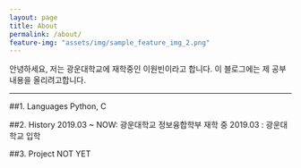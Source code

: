 ```yaml
---
layout: page
title: About
permalink: /about/
feature-img: "assets/img/sample_feature_img_2.png"
---
```


안녕하세요, 저는 광운대학교에 재학중인 이원빈이라고 합니다.
이 블로그에는 제 공부 내용을 올리려고합니다.

---
##1. Languages
Python, C

##2. History
2019.03 ~ NOW: 광운대학교 정보융합학부 재학 중
2019.03 : 광운대학교 입학

##3. Project
NOT YET
